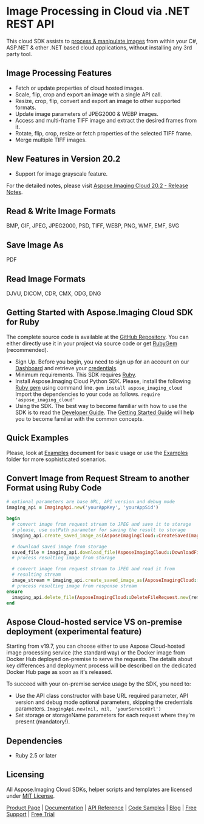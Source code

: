 # Image Processing in Cloud via .NET REST API

This cloud SDK assists to [process & manipulate images](https://products.aspose.cloud/imaging/net) from within your C#, ASP.NET & other .NET based cloud applications, without installing any 3rd party tool.

## Image Processing Features

- Fetch or update properties of cloud hosted images.
- Scale, flip, crop and export an image with a single API call.
- Resize, crop, flip, convert and export an image to other supported formats.
- Update image parameters of JPEG2000 & WEBP images.
- Access and multi-frame TIFF image and extract the desired frames from it.
- Rotate, flip, crop, resize or fetch properties of the selected TIFF frame.
- Merge multiple TIFF images.

## New Features in Version 20.2

- Support for image grayscale feature.

For the detailed notes, please visit [Aspose.Imaging Cloud 20.2 - Release Notes](https://docs.aspose.cloud/display/imagingcloud/Aspose.Imaging+Cloud+20.2+-+Release+Notes).

## Read & Write Image Formats

BMP, GIF, JPEG, JPEG2000, PSD, TIFF, WEBP, PNG, WMF, EMF, SVG

## Save Image As

PDF

## Read Image Formats

DJVU, DICOM, CDR, CMX, ODG, DNG

## Getting Started with Aspose.Imaging Cloud SDK for Ruby

The complete source code is available at the [GitHub Repository](https://github.com/aspose-imaging-cloud/aspose-imaging-cloud-ruby). You can either directly use it in your project via source code or get [RubyGem](https://rubygems.org/gems/aspose_imaging_cloud) (recommended).

- Sign Up. Before you begin, you need to sign up for an account on our [Dashboard](https://dashboard.aspose.cloud/) and retrieve your [credentials](https://dashboard.aspose.cloud/#/apps).
- Minimum requirements. This SDK requires [Ruby](https://www.ruby-lang.org/en/downloads/).
- Install Aspose.Imaging Cloud Python SDK.
    Please, install the following [Ruby gem](https://rubygems.org/gems/aspose-imaging-cloud/) using command line.
    `gem install aspose_imaging_cloud`
    Import the dependencies to your code as follows.
    `require 'aspose_imaging_cloud'`
- Using the SDK. The best way to become familiar with how to use the SDK is to read the [Developer Guide](https://docs.aspose.cloud/display/imagingcloud/Developer+Guide). The [Getting Started Guide](https://docs.aspose.cloud/display/imagingcloud/Getting+Started) will help you to become familiar with the common concepts.

## Quick Examples

Please, look at [Examples](https://github.com/aspose-imaging-cloud/aspose-imaging-cloud-ruby/blob/master/EXAMPLES.md) document for basic usage or use the [Examples](https://github.com/aspose-imaging-cloud/aspose-imaging-cloud-ruby/blob/master/Examples) folder for more sophisticated scenarios.

## Convert Image from Request Stream to another Format using Ruby Code

```ruby
# optional parameters are base URL, API version and debug mode
imaging_api = ImagingApi.new('yourAppKey', 'yourAppSid')

begin
  # convert image from request stream to JPEG and save it to storage
  # please, use outPath parameter for saving the result to storage
  imaging_api.create_saved_image_as(AsposeImagingCloud::CreateSavedImageAsRequest.new(File.open(local_input_image), 'jpg', remote_result_image, test_storage))

  # download saved image from storage
  saved_file = imaging_api.download_file(AsposeImagingCloud::DownloadFileRequest.new(remote_result_image, test_storage))
  # process resulting image from storage

  # convert image from request stream to JPEG and read it from
  # resulting stream
  image_stream = imaging_api.create_saved_image_as(AsposeImagingCloud::CreateSavedImageAsRequest.new(File.open(local_input_image), 'jpg', nil, test_storage))
  # process resulting image from response stream
ensure
  imaging_api.delete_file(AsposeImagingCloud::DeleteFileRequest.new(remote_result_image, test_storage))
end
```

## Aspose Cloud-hosted service VS on-premise deployment (experimental feature)

Starting from v19.7, you can choose either to use Aspose Cloud-hosted image processing service (the standard way) or the Docker image from Docker Hub deployed on-premise to serve the requests. The details about key differences and deployment process will be described on the dedicated Docker Hub page as soon as it's released.

To succeed with your on-premise service usage by the SDK, you need to:

- Use the API class constructor with base URL required parameter, API version and debug mode optional parameters, skipping the credentials parameters.
    `ImagingApi.new(nil, nil, 'yourServiceUrl')`
- Set storage or storageName parameters for each request where they're present (mandatory!).

## Dependencies

- Ruby 2.5 or later

## Licensing

All Aspose.Imaging Cloud SDKs, helper scripts and templates are licensed under [MIT License](https://github.com/aspose-imaging-cloud/aspose-imaging-cloud-ruby/blob/master/LICENSE).

[Product Page](https://products.aspose.cloud/imaging/ruby) | [Documentation](https://docs.aspose.cloud/display/imagingcloud/Home) | [API Reference](https://apireference.aspose.cloud/imaging/) | [Code Samples](https://github.com/aspose-imaging-cloud/aspose-imaging-cloud-ruby) | [Blog](https://blog.aspose.cloud/category/imaging/) | [Free Support](https://forum.aspose.cloud/c/imaging) | [Free Trial](https://dashboard.aspose.cloud/#/apps)
